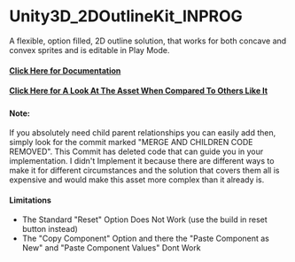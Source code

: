 # Unity3D_2DOutlineKit_INPROG
A flexible, option filled, 2D outline solution, that works for both concave and convex sprites and is editable in Play Mode.
<br>
<h4><a href="https://docs.google.com/document/d/1UCxu07cAwVSxPS3i7ouwJIBSrV2yh9v0bNlYWYeJJcs/edit?usp=sharing">
Click Here for Documentation
</a></h4>
<h4><a href="https://docs.google.com/document/d/1wpzp4dFecQ3u8pj6IuYlhem_of8CiI_OEGuR32aKG_w/edit?usp=sharing">
Click Here for A Look At The Asset When Compared To Others Like It
</a></h4>
<h5>
<h4>Note:</h4>
If you absolutely need child parent relationships you can easily add then, simply look for the commit marked "MERGE AND CHILDREN CODE REMOVED".
This Commit has deleted code that can guide you in your implementation. 
I didn't Implement it because there are different ways to make it for different circumstances 
and the solution that covers them all is expensive and would make this asset more complex than it already is.</h5>
<h4>Limitations</h4>
<ul>
  <li>The Standard "Reset" Option Does Not Work (use the build in reset button instead)</li>
  <li>The "Copy Component" Option and there the "Paste Component as New" and "Paste Component Values" Dont Work</li>
</ul>
